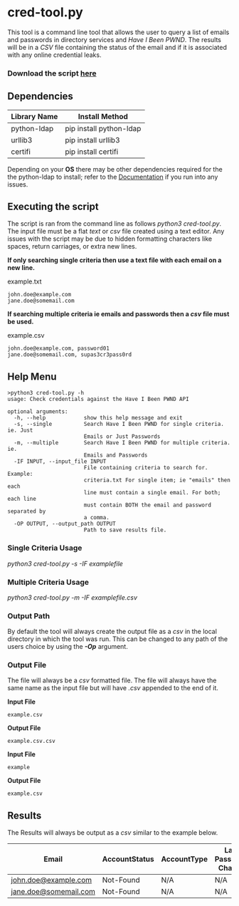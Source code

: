 # cred-tool.py

This tool is a command line tool that allows the user to query a list of emails and passwords in directory services and *Have I Been PWND*. The results will be in a *CSV* file containing the status of the email and if it is associated with any online credential leaks.

### Download the script [here](https://github.com/Savabore/Tools/blob/main/cred-tool.py)

## Dependencies
| Library Name | Install Method |
| --- | --- |
| python-ldap | pip install python-ldap |
| urllib3 | pip install urllib3 |
| certifi | pip install certifi |

Depending on your **OS** there may be other dependencies required for the the python-ldap to install; refer to the [Documentation](https://www.python-ldap.org/en/python-ldap-3.2.0/) if you run into any issues.

## Executing the script
The script is ran from the command line as follows *python3 cred-tool.py*. The input file must be a flat *text*  or *csv* file created using a text editor. Any issues with the script may be due to hidden formatting characters like spaces, return carriages, or extra new lines.

__**If only searching single criteria then use a text file with each email on a new line.**__

example.txt
```
john.doe@example.com
jane.doe@somemail.com
```

__**If searching multiple criteria ie **emails and passwords** then a *csv* file must be used.**__

example.csv
```
john.doe@example.com, password01
jane.doe@somemail.com, supas3cr3pass0rd
```

## Help Menu
```
>python3 cred-tool.py -h
usage: Check credentials against the Have I Been PWND API

optional arguments:
  -h, --help            show this help message and exit
  -s, --single          Search Have I Been PWND for single criteria. ie. Just
                        Emails or Just Passwords
  -m, --multiple        Search Have I Been PWND for multiple criteria. ie.
                        Emails and Passwords
  -IF INPUT, --input_file INPUT
                        File containing criteria to search for. Example:
                        criteria.txt For single item; ie "emails" then each
                        line must contain a single email. For both; each line
                        must contain BOTH the email and password separated by
                        a comma.
  -OP OUTPUT, --output_path OUTPUT
                        Path to save results file.
```

### Single Criteria Usage
*python3 cred-tool.py -s -IF examplefile*

### Multiple Criteria Usage
*python3 cred-tool.py -m -IF examplefile.csv*

### Output Path
By default the tool will always create the output file as a *csv* in the local directory in which the tool was run. This can be changed to any path of the users choice by using the ***-Op*** argument.

### Output File
The file will always be a *csv* formatted file. The file will always have the same name as the input file but will have *.csv* appended to the end of it. 

__**Input File**__
```
example.csv
```
__**Output File**__
```
example.csv.csv
```
__**Input File**__
```
example
```
__**Output File**__
```
example.csv
```
## Results
The Results will always be output as a *csv* similar to the example below.

| Email | AccountStatus	| AccountType | Last Password Change | Password | Times Password Leaked | Times Email Leaked | Domains | Dates | Most Recent | Data Types Leaked |
| --- | --- | --- | --- | --- | --- | --- | --- | --- | --- | --- |
| john.doe@example.com | Not-Found | N/A | N/A | N/A | N/A | N/A | N/A | N/A | N/A | N/A |
| jane.doe@somemail.com | Not-Found | N/A | N/A | N/A | N/A | N/A | N/A | N/A | N/A | N/A |

